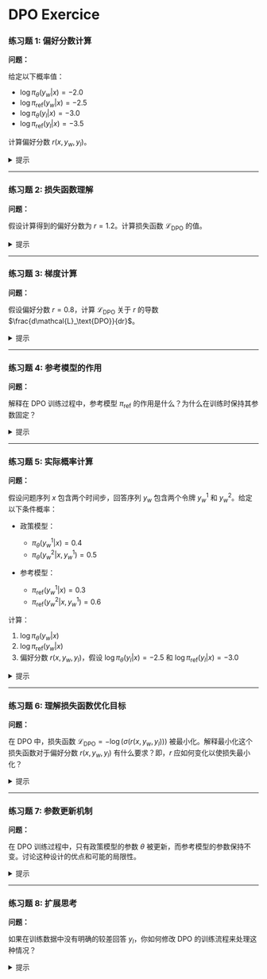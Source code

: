 # DPO Exercice


### 练习题 1: 偏好分数计算

**问题：**

给定以下概率值：

- $\log \pi_\theta(y_w|x) = -2.0$
- $\log \pi_\text{ref}(y_w|x) = -2.5$
- $\log \pi_\theta(y_l|x) = -3.0$
- $\log \pi_\text{ref}(y_l|x) = -3.5$

计算偏好分数 $r(x,y_w,y_l)$。

<details>
<summary>提示</summary>

使用定义：

$$
r(x,y_w,y_l) = \left[\log \pi_\theta(y_w|x) - \log \pi_\text{ref}(y_w|x)\right] - \left[\log \pi_\theta(y_l|x) - \log \pi_\text{ref}(y_l|x)\right]
$$

代入给定的值：

$$
r = (-2.0 - (-2.5)) - (-3.0 - (-3.5)) = (0.5) - (0.5) = 0
$$

</details>

---

### 练习题 2: 损失函数理解

**问题：**

假设计算得到的偏好分数为 $r = 1.2$。计算损失函数 $\mathcal{L}_\text{DPO}$ 的值。

<details>
<summary>提示</summary>

损失函数定义为：

$$
\mathcal{L}_\text{DPO} = -\log(\sigma(r))
$$

其中 $\sigma(r) = \frac{1}{1 + e^{-r}}$ 是 sigmoid 函数。

首先计算 $\sigma(1.2)$：

$$
\sigma(1.2) = \frac{1}{1 + e^{-1.2}} \approx 0.7685
$$

然后：

$$
\mathcal{L}_\text{DPO} = -\log(0.7685) \approx 0.263
$$

</details>

---

### 练习题 3: 梯度计算

**问题：**

假设偏好分数 $r = 0.8$，计算 $\mathcal{L}_\text{DPO}$ 关于 $r$ 的导数 $\frac{d\mathcal{L}_\text{DPO}}{dr}$。

<details>
<summary>提示</summary>

损失函数：

$$
\mathcal{L}_\text{DPO} = -\log(\sigma(r))
$$

首先，计算 $\sigma(r)$ 的导数：

$$
\frac{d\sigma(r)}{dr} = \sigma(r)(1 - \sigma(r))
$$

利用链式法则：

$$
\frac{d\mathcal{L}_\text{DPO}}{dr} = -\frac{1}{\sigma(r)} \cdot \sigma(r)(1 - \sigma(r)) = -(1 - \sigma(r))
$$

所以：

$$
\frac{d\mathcal{L}_\text{DPO}}{dr} = \sigma(r) - 1
$$

具体计算：

$$
\sigma(0.8) = \frac{1}{1 + e^{-0.8}} \approx 0.689974
$$

因此：

$$
\frac{d\mathcal{L}_\text{DPO}}{dr} \approx 0.689974 - 1 = -0.310026
$$

</details>

---

### 练习题 4: 参考模型的作用

**问题：**

解释在 DPO 训练过程中，参考模型 $\pi_\text{ref}$ 的作用是什么？为什么在训练时保持其参数固定？

<details>
<summary>提示</summary>

参考模型 $\pi_\text{ref}$ 作为一个固定的基准，提供了一个稳定的标准来比较政策模型 $\pi_\theta$ 的输出。这种设计有助于：

1. **正则化效果**：防止政策模型偏离参考模型过远，保持训练的稳定性。
2. **基线对比**：通过比较 $\pi_\theta$ 和 $\pi_\text{ref}$ 的概率，衡量政策模型在偏好优化中的改进。
3. **减少训练不稳定性**：固定参考模型的参数避免在训练过程中引入额外的变化，从而简化优化过程。

保持参考模型参数固定，确保其作为一个稳定的标准，不受政策模型更新的影响，从而为政策模型的优化提供一致的对比基础。

</details>

---



### 练习题 5: 实际概率计算

**问题：**

假设问题序列 $x$ 包含两个时间步，回答序列 $y_w$ 包含两个令牌 $y_w^1$ 和 $y_w^2$。给定以下条件概率：

- 政策模型：
  - $\pi_\theta(y_w^1|x) = 0.4$
  - $\pi_\theta(y_w^2|x, y_w^1) = 0.5$

- 参考模型：
  - $\pi_\text{ref}(y_w^1|x) = 0.3$
  - $\pi_\text{ref}(y_w^2|x, y_w^1) = 0.6$

计算：
1. $\log \pi_\theta(y_w|x)$
2. $\log \pi_\text{ref}(y_w|x)$
3. 偏好分数 $r(x,y_w,y_l)$，假设 $\log \pi_\theta(y_l|x) = -2.5$ 和 $\log \pi_\text{ref}(y_l|x) = -3.0$

<details>
<summary>提示</summary>

**1. 计算 $\log \pi_\theta(y_w|x)$：**

$$
\pi_\theta(y_w|x) = \pi_\theta(y_w^1|x) \cdot \pi_\theta(y_w^2|x, y_w^1) = 0.4 \times 0.5 = 0.2
$$

$$
\log \pi_\theta(y_w|x) = \log 0.2 \approx -1.6094
$$

**2. 计算 $\log \pi_\text{ref}(y_w|x)$：**

$$
\pi_\text{ref}(y_w|x) = \pi_\text{ref}(y_w^1|x) \cdot \pi_\text{ref}(y_w^2|x, y_w^1) = 0.3 \times 0.6 = 0.18
$$

$$
\log \pi_\text{ref}(y_w|x) = \log 0.18 \approx -1.7148
$$

**3. 计算偏好分数 $r(x,y_w,y_l)$：**

使用偏好分数的定义：

$$
r = \left[\log \pi_\theta(y_w|x) - \log \pi_\text{ref}(y_w|x)\right] - \left[\log \pi_\theta(y_l|x) - \log \pi_\text{ref}(y_l|x)\right]
$$

代入数值：

$$
r = (-1.6094 - (-1.7148)) - (-2.5 - (-3.0)) = (0.1054) - (0.5) = -0.3946
$$

</details>

---

### 练习题 6: 理解损失函数优化目标

**问题：**

在 DPO 中，损失函数 $\mathcal{L}_\text{DPO} = -\log(\sigma(r(x,y_w,y_l)))$ 被最小化。解释最小化这个损失函数对于偏好分数 $r(x,y_w,y_l)$ 有什么要求？即，$r$ 应如何变化以使损失最小化？

<details>
<summary>提示</summary>

损失函数：

$$
\mathcal{L}_\text{DPO} = -\log(\sigma(r))
$$

其中 $\sigma(r)$ 是 sigmoid 函数，范围在 $(0, 1)$。

要最小化 $\mathcal{L}_\text{DPO}$，需要最大化 $\log(\sigma(r))$，这相当于最大化 $\sigma(r)$。

因为 $\sigma(r)$ 随着 $r$ 的增加而增加（$\sigma(r) \to 1$ 当 $r \to \infty$），最小化损失函数要求偏好分数 $r$ 趋向于更大的正值。

具体来说：

- 当 $r$ 增加时，$\sigma(r)$ 增加，$\log(\sigma(r))$ 增加，因此 $-\log(\sigma(r))$ 减少。
- 反之，当 $r$ 减少时，$\sigma(r)$ 减少，$\log(\sigma(r))$ 减少，导致损失增加。

因此，优化目标要求 $r(x,y_w,y_l)$ 趋向于尽可能大的正值，从而使政策模型更倾向于生成较好的回答 $y_w$ 而非较差的回答 $y_l$。

</details>

---

### 练习题 7: 参数更新机制

**问题：**

在 DPO 训练过程中，只有政策模型的参数 $\theta$ 被更新，而参考模型的参数保持不变。讨论这种设计的优点和可能的局限性。

<details>
<summary>提示</summary>

**优点：**

1. **稳定性**：固定参考模型的参数提供了一个稳定的基准，避免在训练过程中参考模型的变化引入不稳定性。
2. **简化优化**：只需优化政策模型，减少了训练的复杂性和计算资源的需求。
3. **防止模式崩溃**：固定参考模型可以防止政策模型过度拟合或偏离合理的生成分布。

**可能的局限性：**

1. **参考模型过时**：如果参考模型的能力有限或与当前任务需求不匹配，可能限制政策模型的优化效果。
2. **缺乏适应性**：在动态环境中，固定参考模型可能无法适应新的数据模式或偏好变化。
3. **依赖参考模型质量**：政策模型的优化效果高度依赖于参考模型的质量和覆盖范围，如果参考模型表现不佳，可能影响最终结果。

</details>

---

### 练习题 8: 扩展思考

**问题：**

如果在训练数据中没有明确的较差回答 $y_l$，你如何修改 DPO 的训练流程来处理这种情况？

<details>
<summary>提示</summary>

缺少明确的较差回答时，可以采取以下几种方法：

1. **负采样（Negative Sampling）**：
   - 随机选择政策模型生成的其他回答作为较差回答 $y_l$。
   - 确保这些回答与较好回答 $y_w$ 在质量上有一定差异。

2. **对比学习（Contrastive Learning）**：
   - 创建对比对，其中较好回答与较差回答形成正负样本对。
   - 利用对比损失函数增强模型对好回答的偏好。

3. **生成较差回答**：
   - 使用参考模型或其他生成模型专门生成质量较低的回答作为 $y_l$。
   - 设计方法确保生成的 $y_l$ 符合“较差”的定义。

4. **使用启发式规则**：
   - 根据一定规则（如回答长度、复杂度、语法错误等）筛选或修改回答以生成较差回答。

5. **利用未标注数据中的负面示例**：
   - 从现有数据中提取自然存在的负面回答，作为 $y_l$。

6. **半监督学习**：
   - 结合少量标注的较差回答与大量未标注数据，通过半监督学习方法扩展较差回答的集合。

这些方法可以帮助在缺乏明确标注的较差回答时，依然有效地训练政策模型，提高其生成高质量回答的能力。

</details>
